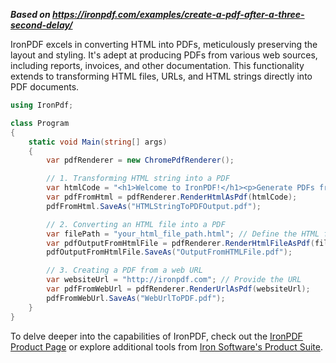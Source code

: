 ***Based on <https://ironpdf.com/examples/create-a-pdf-after-a-three-second-delay/>***

IronPDF excels in converting HTML into PDFs, meticulously preserving the layout and styling. It's adept at producing PDFs from various web sources, including reports, invoices, and other documentation. This functionality extends to transforming HTML files, URLs, and HTML strings directly into PDF documents.

```cs
using IronPdf;

class Program
{
    static void Main(string[] args)
    {
        var pdfRenderer = new ChromePdfRenderer();

        // 1. Transforming HTML string into a PDF
        var htmlCode = "<h1>Welcome to IronPDF!</h1><p>Generate PDFs from an HTML string easily.</p>";
        var pdfFromHtml = pdfRenderer.RenderHtmlAsPdf(htmlCode);
        pdfFromHtml.SaveAs("HTMLStringToPDFOutput.pdf");

        // 2. Converting an HTML file into a PDF
        var filePath = "your_html_file_path.html"; // Define the HTML file path
        var pdfOutputFromHtmlFile = pdfRenderer.RenderHtmlFileAsPdf(filePath);
        pdfOutputFromHtmlFile.SaveAs("OutputFromHTMLFile.pdf");

        // 3. Creating a PDF from a web URL
        var websiteUrl = "http://ironpdf.com"; // Provide the URL
        var pdfFromWebUrl = pdfRenderer.RenderUrlAsPdf(websiteUrl);
        pdfFromWebUrl.SaveAs("WebUrlToPDF.pdf");
    }
}
```

To delve deeper into the capabilities of IronPDF, check out the [IronPDF Product Page](https://ironpdf.com) or explore additional tools from [Iron Software's Product Suite](https://ironsoftware.com).